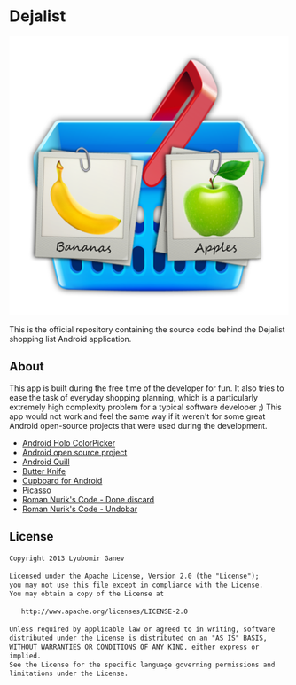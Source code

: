 Dejalist
============

![Logo](DejalistApp/ic_launcher-web.png)

This is the official repository containing the source code behind the Dejalist shopping list 
Android application.

About
-----

This app is built during the free time of the developer for fun. It also tries to ease the task of 
everyday shopping planning, which is a particularly extremely high complexity problem for 
a typical software developer ;) This app would not work and feel the same way if it weren't for 
some great Android open-source projects that were used during the development.

* [Android Holo ColorPicker][1]
* [Android open source project][2]
* [Android Quill][3]
* [Butter Knife][4]
* [Cupboard for Android][5]
* [Picasso][6]
* [Roman Nurik's Code - Done discard][7]
* [Roman Nurik's Code - Undobar][8]

License
-------

    Copyright 2013 Lyubomir Ganev

    Licensed under the Apache License, Version 2.0 (the "License");
    you may not use this file except in compliance with the License.
    You may obtain a copy of the License at

       http://www.apache.org/licenses/LICENSE-2.0

    Unless required by applicable law or agreed to in writing, software
    distributed under the License is distributed on an "AS IS" BASIS,
    WITHOUT WARRANTIES OR CONDITIONS OF ANY KIND, either express or implied.
    See the License for the specific language governing permissions and
    limitations under the License.



 [1]: https://github.com/LarsWerkman/HoloColorPicker
 [2]: http://source.android.com/
 [3]: https://code.google.com/p/android-quill/
 [4]: https://github.com/JakeWharton/butterknife
 [5]: https://bitbucket.org/qbusict/cupboard
 [6]: https://square.github.io/picasso/
 [7]: https://code.google.com/p/romannurik-code/source/browse/#git%2Fmisc%2Fdonediscard
 [8]: https://code.google.com/p/romannurik-code/source/browse/#git%2Fmisc%2Fundobar
